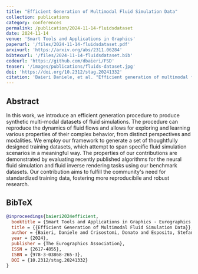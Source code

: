 ```yaml
---
title: "Efficient Generation of Multimodal Fluid Simulation Data"
collection: publications
category: conferences
permalink: /publication/2024-11-14-fluidsdataset
date: 2024-11-14
venue: 'Smart Tools and Applications in Graphics'
paperurl: '/files/2024-11-14-fluidsdataset.pdf'
arxivurl: 'https://arxiv.org/abs/2311.06284'
bibtexurl: '/files/2024-11-14-fluidsdataset.bib'
codeurl: 'https://github.com/dbaieri/FSD'
teaser: '/images/publications/fluids-dataset.jpg'
doi: 'https://doi.org/10.2312/stag.20241332'
citation: 'Baieri Daniele, et al. "Efficient generation of multimodal fluid simulation data". <i>Smart Tools and Applications in Graphics-Eurographics Italian Chapter Conference</i>. 2024.'
---
```


## Abstract
In this work, we introduce an efficient generation procedure to produce synthetic multi-modal datasets of fluid simulations. The procedure can reproduce the dynamics of fluid flows and allows for exploring and learning various properties of their complex behavior, from distinct perspectives and modalities. We employ our framework to generate a set of thoughtfully designed training datasets, which attempt to span specific fluid simulation scenarios in a meaningful way. The properties of our contributions are demonstrated by evaluating recently published algorithms for the neural fluid simulation and fluid inverse rendering tasks using our benchmark datasets. Our contribution aims to fulfill the community's need for standardized training data, fostering more reproducibile and robust research.


## BibTeX
```bibtex
@inproceedings{baieri2024efficient,
  booktitle = {Smart Tools and Applications in Graphics - Eurographics Italian Chapter Conference},
  title = {{Efficient Generation of Multimodal Fluid Simulation Data}},
  author = {Baieri, Daniele and Crisostomi, Donato and Esposito, Stefano and Maggioli, Filippo and Rodolà, Emanuele},
  year = {2024},
  publisher = {The Eurographics Association},
  ISSN = {2617-4855},
  ISBN = {978-3-03868-265-3},
  DOI = {10.2312/stag.20241332}
}
```